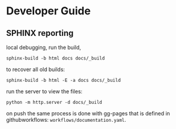 # Developer Guide

## SPHINX reporting

local debugging, run the build,
```
sphinx-build -b html docs docs/_build
```
to recover all old builds:
```
sphinx-build -b html -E -a docs docs/_build
```

run the server to view the files:
```
python -m http.server -d docs/_build
```
on push the same process is done with gg-pages that is defined in githubworkflows: `workflows/documentation.yaml`.